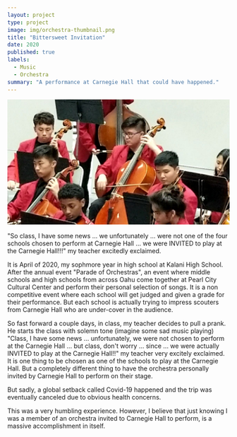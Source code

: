 ```yaml
---
layout: project
type: project
image: img/orchestra-thumbnail.png
title: "Bittersweet Invitation"
date: 2020
published: true
labels:
  - Music
  - Orchestra
summary: "A performance at Carnegie Hall that could have happened."
---
```


<img class="img-fluid" src="../img/orchestra-pic.jpg">

"So class, I have some news ... we unfortunately ... were not one of the four schools chosen to perform at Carnegie Hall ... we were INVITED to play at the Carnegie Hall!!!" my teacher excitedly exclaimed.

It is April of 2020, my sophmore year in high school at Kalani High School. After the annual event "Parade of Orchestras", an event where middle schools and high schools from across Oahu come together at Pearl City Cultural Center and perform their personal selection of songs. It is a non competitive event where each school will get judged and given a grade for their performance. But each school is actually trying to impress scouters from Carnegie Hall who are under-cover in the audience.

So fast forward a couple days, in class, my teacher decides to pull a prank. He starts the class with solemn tone (imagine some sad music playing) "Class, I have some news ... unfortunately, we were not chosen to perform at the Carnegie Hall ... but class, don't worry ... since ... we were actually INVITED to play at the Carnegie Hall!!" my teacher very excitely exclaimed. It is one thing to be chosen as one of the schools to play at the Carnegie Hall. But a completely different thing to have the orchestra personally invited by Carnegie Hall to perform on their stage.

But sadly, a global setback called Covid-19 happened and the trip was eventually canceled due to obvious health concerns.

This was a very humbling experience. However, I believe that just knowing I was a member of an orchestra invited to Carnegie Hall to perform, is a massive accomplishment in itself.

